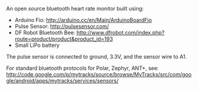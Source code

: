 An open source bluetooth heart rate monitor built using:

- Arduino Fio: http://arduino.cc/en/Main/ArduinoBoardFio
- Pulse Sensor: http://pulsesensor.com/
- DF Robot Bluetooth Bee: http://www.dfrobot.com/index.php?route=product/product&product_id=193
- Small LiPo battery

The pulse sensor is connected to ground, 3.3V, and the sensor wire to A1.

For standard bluetooth protocols for Polar, Zephyr, ANT+, see:
http://code.google.com/p/mytracks/source/browse/MyTracks/src/com/google/android/apps/mytracks/services/sensors/
